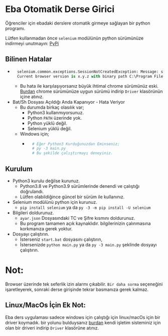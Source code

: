 # Eba Otomatik Derse Girici
Öğrenciler için ebadaki derslere otomatik girmeye sağlayan bir python programı.

Lütfen kullanmadan önce `selenium` modülünün python sürümünüze indirmeyi unutmayın: [PyPi](https://pypi.org/project/selenium/)

## Bilinen Hatalar
- ```py
    selenium.common.exceptions.SessionNotCreatedException: Message: session not created: This version of ChromeDriver only supports Chrome version x
    Current browser version is x.y.z with binary path C:\Program Files (x86)\Google\Chrome\Application\chrome.exe
    ```
    + Bu hata ile karşılaşıyorsanız büyük ihtimal chrome sürümünüz eski. [Burdan](https://chromedriver.chromium.org/downloads) chrome sürümünüze uygun sürümü indirip `Driver` klasörünün içine atınız.
- Bat/Sh Dosyası Açıldığı Anda Kapanıyor - Hata Veriyor
    + Bu durumda birkaç olasılık var;
        + Python3 kullanmıyorsunuz.
        + Python `PATH` üzerinde yok.
        + Python yüklü değil.
        + Selenium yüklü değil.
    - Windows için;
        + ```py
            # Eğer Python3 Kurduğunuzdan Eminseniz;
            # py -3 main.py
            # Bu şekilde çalıştırmayı deneyiniz.
            ```

## Kurulum
+ Python3 kurulu değilse kurunuz.
    - Python3.8 ve Python3.9 sürümlerinde denendi ve çalıştığı doğrulandı.
    - Lütfen olabildiğince güncel bir sürüm ile kullanınız.
+ Selenium modülünü python için kurunuz.
    - `pip install selenium` ya da `py -3 -m pip install -U selenium`
+ Bilgileri doldurunuz.
    - `ayar.json` Dosyasındaki TC ve Şifre kısmını doldurunuz.
    - Bu program tamamen açık kaynaklıdır. bilgilerinizin çalınmasına korkmanıza gerek yoktur.
+ Dosyayı çalıştırın.
    - İsterseniz `start.bat` dosyasını çalıştırın,
    - İstersenizde `python main.py` ya da `py -3 main.py` şeklinde dosyayı çalıştırın.

# Not:
Browser üzerinde tek seferlik izin alarmı çıkabilir. `Bir daha sorma` seçeneğini işaretleyerek, sonraki derse girişinde tekrar basmanıza gerek kalmaz.

## Linux/MacOs İçin Ek Not:
Eba ders uygulaması sadece windows için çalıştığı için linux/macOs için bir driver koymadık. bir yolunu bulduysanız [burdan](https://chromedriver.chromium.org/downloads) kendi işletim sisteminiz için olan bir driveri indirip `Driver` klasörüne atınız.